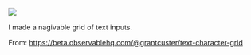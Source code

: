 ![](https://db-feed.s3.amazonaws.com/legacy/textgrid-1528770603072.gif)

I made a nagivable grid of text inputs.

From: https://beta.observablehq.com/@grantcuster/text-character-grid